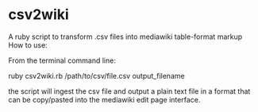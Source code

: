 # csv2wiki
A ruby script to transform .csv files into mediawiki table-format markup
How to use:

From the terminal command line:

ruby csv2wiki.rb /path/to/csv/file.csv output_filename

the script will ingest the csv file and output a plain text file in a format that can be copy/pasted into the mediawiki edit page interface.


